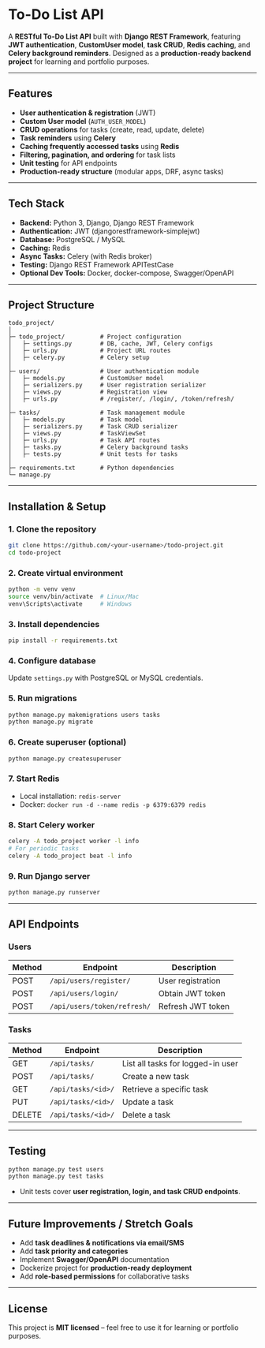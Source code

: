 # To-Do List API

A **RESTful To-Do List API** built with **Django REST Framework**, featuring **JWT authentication**, **CustomUser model**, **task CRUD**, **Redis caching**, and **Celery background reminders**. Designed as a **production-ready backend project** for learning and portfolio purposes.

---

## Features

* **User authentication & registration** (JWT)
* **Custom User model** (`AUTH_USER_MODEL`)
* **CRUD operations** for tasks (create, read, update, delete)
* **Task reminders** using **Celery**
* **Caching frequently accessed tasks** using **Redis**
* **Filtering, pagination, and ordering** for task lists
* **Unit testing** for API endpoints
* **Production-ready structure** (modular apps, DRF, async tasks)

---

## Tech Stack

* **Backend:** Python 3, Django, Django REST Framework
* **Authentication:** JWT (djangorestframework-simplejwt)
* **Database:** PostgreSQL / MySQL
* **Caching:** Redis
* **Async Tasks:** Celery (with Redis broker)
* **Testing:** Django REST Framework APITestCase
* **Optional Dev Tools:** Docker, docker-compose, Swagger/OpenAPI

---

## Project Structure

```
todo_project/
│
├─ todo_project/          # Project configuration
│   ├─ settings.py        # DB, cache, JWT, Celery configs
│   ├─ urls.py            # Project URL routes
│   ├─ celery.py          # Celery setup
│
├─ users/                 # User authentication module
│   ├─ models.py          # CustomUser model
│   ├─ serializers.py     # User registration serializer
│   ├─ views.py           # Registration view
│   ├─ urls.py            # /register/, /login/, /token/refresh/
│
├─ tasks/                 # Task management module
│   ├─ models.py          # Task model
│   ├─ serializers.py     # Task CRUD serializer
│   ├─ views.py           # TaskViewSet
│   ├─ urls.py            # Task API routes
│   ├─ tasks.py           # Celery background tasks
│   ├─ tests.py           # Unit tests for tasks
│
├─ requirements.txt       # Python dependencies
└─ manage.py
```

---

## Installation & Setup

### 1. Clone the repository

```bash
git clone https://github.com/<your-username>/todo-project.git
cd todo-project
```

### 2. Create virtual environment

```bash
python -m venv venv
source venv/bin/activate  # Linux/Mac
venv\Scripts\activate     # Windows
```

### 3. Install dependencies

```bash
pip install -r requirements.txt
```

### 4. Configure database

Update `settings.py` with PostgreSQL or MySQL credentials.

### 5. Run migrations

```bash
python manage.py makemigrations users tasks
python manage.py migrate
```

### 6. Create superuser (optional)

```bash
python manage.py createsuperuser
```

### 7. Start Redis

* Local installation: `redis-server`
* Docker: `docker run -d --name redis -p 6379:6379 redis`

### 8. Start Celery worker

```bash
celery -A todo_project worker -l info
# For periodic tasks
celery -A todo_project beat -l info
```

### 9. Run Django server

```bash
python manage.py runserver
```

---

## API Endpoints

### Users

| Method | Endpoint                    | Description       |
| ------ | --------------------------- | ----------------- |
| POST   | `/api/users/register/`      | User registration |
| POST   | `/api/users/login/`         | Obtain JWT token  |
| POST   | `/api/users/token/refresh/` | Refresh JWT token |

### Tasks

| Method | Endpoint           | Description                       |
| ------ | ------------------ | --------------------------------- |
| GET    | `/api/tasks/`      | List all tasks for logged-in user |
| POST   | `/api/tasks/`      | Create a new task                 |
| GET    | `/api/tasks/<id>/` | Retrieve a specific task          |
| PUT    | `/api/tasks/<id>/` | Update a task                     |
| DELETE | `/api/tasks/<id>/` | Delete a task                     |

---

## Testing

```bash
python manage.py test users
python manage.py test tasks
```

* Unit tests cover **user registration, login, and task CRUD endpoints**.

---

## Future Improvements / Stretch Goals

* Add **task deadlines & notifications via email/SMS**
* Add **task priority and categories**
* Implement **Swagger/OpenAPI** documentation
* Dockerize project for **production-ready deployment**
* Add **role-based permissions** for collaborative tasks

---

## License

This project is **MIT licensed** – feel free to use it for learning or portfolio purposes.
